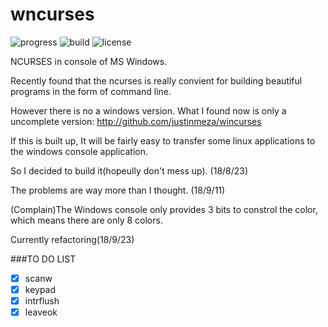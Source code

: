 # wncurses
![progress](http://progressed.io/bar/40?title=progress) ![build](https://img.shields.io/badge/build-passing-brightgreen.svg) ![license](https://img.shields.io/badge/license-WTFPL-brightgreen.svg)

NCURSES in console of MS Windows.

Recently found that the ncurses is really convient for building beautiful programs in the form of command line.

However there is no a windows version. What I found now is only a uncomplete version: <http://github.com/justinmeza/wincurses>

If this is built up, It will be fairly easy to transfer some linux applications to the windows console application.

So I decided to build it(hopeully don't mess up). (18/8/23)

The problems are way more than I thought. (18/9/11)

(Complain)The Windows console only provides 3 bits to constrol the color, which means there are only 8 colors.

Currently refactoring(18/9/23)

###TO DO LIST
- [x] scanw
- [x] keypad
- [x] intrflush
- [x] leaveok
